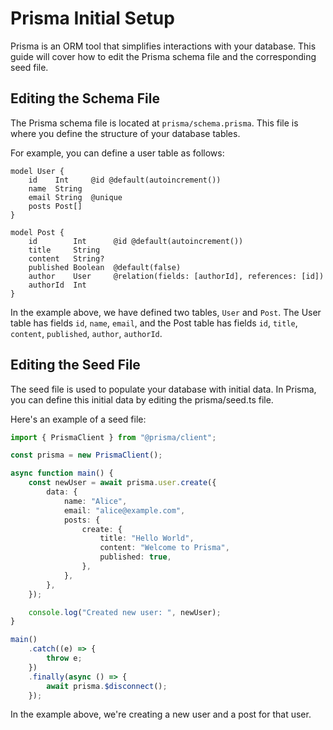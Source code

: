 # Prisma Initial Setup

Prisma is an ORM tool that simplifies interactions with your database. This guide will cover how to edit the Prisma schema file and the corresponding seed file.

## Editing the Schema File

The Prisma schema file is located at `prisma/schema.prisma`. This file is where you define the structure of your database tables.

For example, you can define a user table as follows:

``` scheme.prisma
model User {
    id    Int     @id @default(autoincrement())
    name  String
    email String  @unique
    posts Post[]
}

model Post {
    id        Int      @id @default(autoincrement())
    title     String
    content   String?
    published Boolean  @default(false)
    author    User     @relation(fields: [authorId], references: [id])
    authorId  Int
}
```

In the example above, we have defined two tables, `User` and `Post`. The User table has fields `id`, `name`, `email`, and the Post table has fields `id`, `title`, `content`, `published`, `author`, `authorId`.

## Editing the Seed File

The seed file is used to populate your database with initial data. In Prisma, you can define this initial data by editing the prisma/seed.ts file.

Here's an example of a seed file:

``` seed.ts
import { PrismaClient } from "@prisma/client";

const prisma = new PrismaClient();

async function main() {
    const newUser = await prisma.user.create({
        data: {
            name: "Alice",
            email: "alice@example.com",
            posts: {
                create: {
                    title: "Hello World",
                    content: "Welcome to Prisma",
                    published: true,
                },
            },
        },
    });

    console.log("Created new user: ", newUser);
}

main()
    .catch((e) => {
        throw e;
    })
    .finally(async () => {
        await prisma.$disconnect();
    });
```

In the example above, we're creating a new user and a post for that user.
